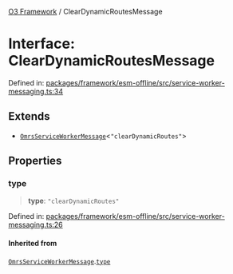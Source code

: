 [O3 Framework](../API.md) / ClearDynamicRoutesMessage

# Interface: ClearDynamicRoutesMessage

Defined in: [packages/framework/esm-offline/src/service-worker-messaging.ts:34](https://github.com/its-kios09/openmrs-esm-core/blob/main/packages/framework/esm-offline/src/service-worker-messaging.ts#L34)

## Extends

- [`OmrsServiceWorkerMessage`](OmrsServiceWorkerMessage.md)\<`"clearDynamicRoutes"`\>

## Properties

### type

> **type**: `"clearDynamicRoutes"`

Defined in: [packages/framework/esm-offline/src/service-worker-messaging.ts:26](https://github.com/its-kios09/openmrs-esm-core/blob/main/packages/framework/esm-offline/src/service-worker-messaging.ts#L26)

#### Inherited from

[`OmrsServiceWorkerMessage`](OmrsServiceWorkerMessage.md).[`type`](OmrsServiceWorkerMessage.md#type)

